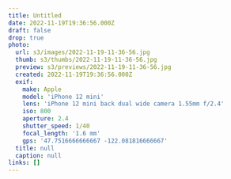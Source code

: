 ```yaml
---
title: Untitled
date: 2022-11-19T19:36:56.000Z
draft: false
drop: true
photo:
  url: s3/images/2022-11-19-11-36-56.jpg
  thumb: s3/thumbs/2022-11-19-11-36-56.jpg
  preview: s3/previews/2022-11-19-11-36-56.jpg
  created: 2022-11-19T19:36:56.000Z
  exif:
    make: Apple
    model: 'iPhone 12 mini'
    lens: 'iPhone 12 mini back dual wide camera 1.55mm f/2.4'
    iso: 800
    aperture: 2.4
    shutter_speed: 1/40
    focal_length: '1.6 mm'
    gps: '47.7516666666667 -122.081816666667'
  title: null
  caption: null
links: []
---
```

